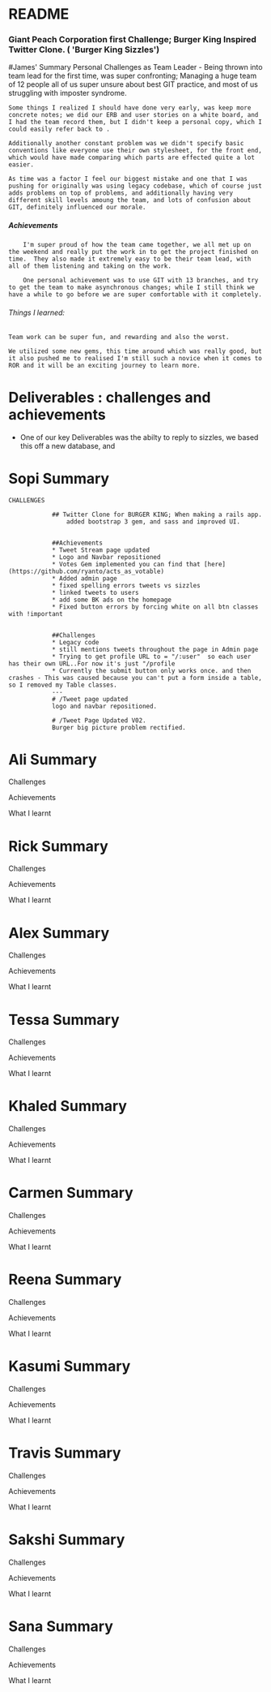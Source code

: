# README
### Giant Peach Corporation first Challenge; Burger King Inspired Twitter Clone. ( 'Burger King Sizzles')

#James' Summary
Personal Challenges as Team Leader  -
	Being thrown into team lead for the first time, was super confronting; Managing a huge team of 12 people all of us super unsure about best GIT practice, and most of us struggling with imposter syndrome.

	Some things I realized I should have done very early, was keep more concrete notes; we did our ERB and user stories on a white board, and I had the team record them, but I didn't keep a personal copy, which I could easily refer back to .

	Additionally another constant problem was we didn't specify basic conventions like everyone use their own stylesheet, for the front end, which would have made comparing which parts are effected quite a lot easier.

	As time was a factor I feel our biggest mistake and one that I was pushing for originally was using legacy codebase, which of course just adds problems on top of problems, and additionally having very different skill levels amoung the team, and lots of confusion about GIT, definitely influenced our morale.

##### Achievements
		I'm super proud of how the team came together, we all met up on the weekend and really put the work in to get the project finished on time.  They also made it extremely easy to be their team lead, with all of them listening and taking on the work.

		One personal achievement was to use GIT with 13 branches, and try to get the team to make asynchronous changes; while I still think we have a while to go before we are super comfortable with it completely.

###### Things I learned:
	Team work can be super fun, and rewarding and also the worst.

	We utilized some new gems, this time around which was really good, but it also pushed me to realised I'm still such a novice when it comes to ROR and it will be an exciting journey to learn more.



# Deliverables : challenges and achievements

- One of our key Deliverables was the abilty to reply to sizzles, we based this off a new database, and 





# Sopi Summary

	CHALLENGES

				## Twitter Clone for BURGER KING; When making a rails app.
					added bootstrap 3 gem, and sass and improved UI.


				##Achievements
				* Tweet Stream page updated
				* Logo and Navbar repositioned
				* Votes Gem implemented you can find that [here](https://github.com/ryanto/acts_as_votable)
				* Added admin page
				* fixed spelling errors tweets vs sizzles
				* linked tweets to users
				* add some BK ads on the homepage
				* Fixed button errors by forcing white on all btn classes with !important


				##Challenges
				* Legacy code
				* still mentions tweets throughout the page in Admin page
				* Trying to get profile URL to = "/:user"  so each user has their own URL..For now it's just "/profile
				* Currently the submit button only works once. and then crashes - This was caused because you can't put a form inside a table, so I removed my Table classes.
				---
				# /Tweet page updated
				logo and navbar repositioned.

				# /Tweet Page Updated V02.
				Burger big picture problem rectified.










# Ali Summary
Challenges


Achievements



What I learnt



# Rick Summary

Challenges


Achievements



What I learnt




# Alex Summary



Challenges


Achievements



What I learnt




# Tessa Summary



Challenges


Achievements



What I learnt



# Khaled Summary
Challenges


Achievements



What I learnt



# Carmen Summary


Challenges


Achievements



What I learnt



# Reena Summary
Challenges


Achievements



What I learnt



# Kasumi Summary

Challenges


Achievements



What I learnt


# Travis Summary

Challenges


Achievements



What I learnt



# Sakshi Summary


Challenges


Achievements



What I learnt


# Sana Summary
Challenges


Achievements



What I learnt
